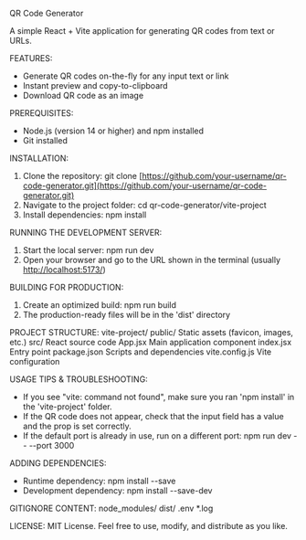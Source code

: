 QR Code Generator

A simple React + Vite application for generating QR codes from text or URLs.

FEATURES:

* Generate QR codes on-the-fly for any input text or link
* Instant preview and copy-to-clipboard
* Download QR code as an image

PREREQUISITES:

* Node.js (version 14 or higher) and npm installed
* Git installed

INSTALLATION:

1. Clone the repository:
   git clone [https://github.com/your-username/qr-code-generator.git](https://github.com/your-username/qr-code-generator.git)
2. Navigate to the project folder:
   cd qr-code-generator/vite-project
3. Install dependencies:
   npm install

RUNNING THE DEVELOPMENT SERVER:

1. Start the local server:
   npm run dev
2. Open your browser and go to the URL shown in the terminal (usually [http://localhost:5173/](http://localhost:5173/))

BUILDING FOR PRODUCTION:

1. Create an optimized build:
   npm run build
2. The production-ready files will be in the 'dist' directory

PROJECT STRUCTURE:
vite-project/
public/            Static assets (favicon, images, etc.)
src/               React source code
App.jsx          Main application component
index.jsx        Entry point
package.json       Scripts and dependencies
vite.config.js     Vite configuration

USAGE TIPS & TROUBLESHOOTING:

* If you see "vite: command not found", make sure you ran 'npm install' in the 'vite-project' folder.
* If the QR code does not appear, check that the input field has a value and the <QRCode value="..." /> prop is set correctly.
* If the default port is already in use, run on a different port:
  npm run dev -- --port 3000

ADDING DEPENDENCIES:

* Runtime dependency:
  npm install <package-name> --save
* Development dependency:
  npm install <package-name> --save-dev

GITIGNORE CONTENT:
node\_modules/
dist/
.env
\*.log

LICENSE:
MIT License. Feel free to use, modify, and distribute as you like.
